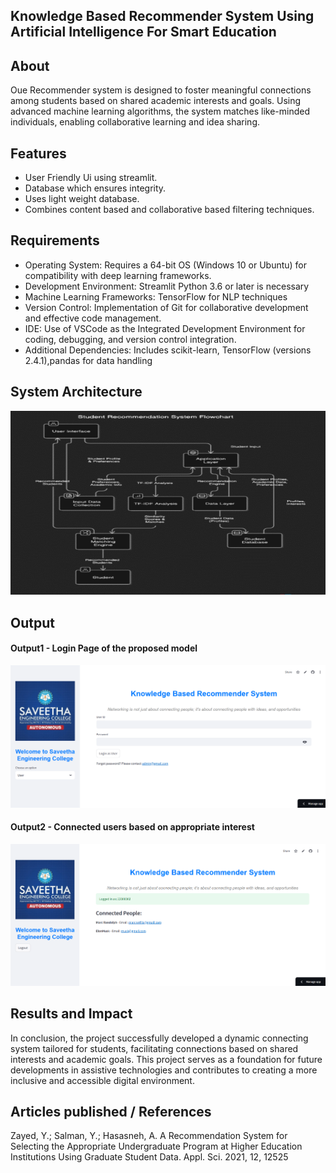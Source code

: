 ## Knowledge Based Recommender System Using Artificial Intelligence For Smart Education

## About
Oue Recommender system is designed to foster meaningful connections among students based on shared academic interests and goals. Using advanced machine learning algorithms, the system matches like-minded individuals, enabling collaborative learning and idea sharing.


## Features

- User Friendly Ui using streamlit.
- Database which ensures integrity.
- Uses light weight database.
- Combines content based and collaborative based filtering techniques.

## Requirements

* Operating System: Requires a 64-bit OS (Windows 10 or Ubuntu) for compatibility with deep learning frameworks.
* Development Environment: Streamlit Python 3.6 or later is necessary 
* Machine Learning Frameworks: TensorFlow for NLP techniques
* Version Control: Implementation of Git for collaborative development and effective code management.
* IDE: Use of VSCode as the Integrated Development Environment for coding, debugging, and version control integration.
* Additional Dependencies: Includes scikit-learn, TensorFlow (versions 2.4.1),pandas for data handling

## System Architecture
![System Architecture](Sys.png)


## Output

#### Output1 - Login Page of the proposed model
![Output1](1.png)


#### Output2 - Connected users based on appropriate interest
![Output2](2.png)
## Results and Impact
In conclusion, the project successfully developed a dynamic connecting system tailored for students, facilitating connections based on shared interests and academic goals.
This project serves as a foundation for future developments in assistive technologies and contributes to creating a more inclusive and accessible digital environment.

## Articles published / References
Zayed, Y.; Salman, Y.; Hasasneh, A. A Recommendation System for Selecting the Appropriate Undergraduate Program at Higher Education Institutions Using Graduate Student Data. Appl. Sci. 2021, 12, 12525

